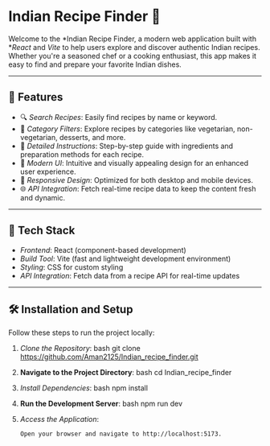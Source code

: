 # Indian Recipe Finder 🍛

Welcome to the *Indian Recipe Finder, a modern web application built with **React* and *Vite* to help users explore and discover authentic Indian recipes. Whether you're a seasoned chef or a cooking enthusiast, this app makes it easy to find and prepare your favorite Indian dishes.

---

## 🌟 Features

- 🔍 *Search Recipes*: Easily find recipes by name or keyword.
- 🥘 *Category Filters*: Explore recipes by categories like vegetarian, non-vegetarian, desserts, and more.
- 📜 *Detailed Instructions*: Step-by-step guide with ingredients and preparation methods for each recipe.
- 🎨 *Modern UI*: Intuitive and visually appealing design for an enhanced user experience.
- 📱 *Responsive Design*: Optimized for both desktop and mobile devices.
- 🌐 *API Integration*: Fetch real-time recipe data to keep the content fresh and dynamic.

---

## 🚀 Tech Stack

- *Frontend*: React (component-based development)
- *Build Tool*: Vite (fast and lightweight development environment)
- *Styling*: CSS for custom styling
- *API Integration*: Fetch data from a recipe API for real-time updates

---

## 🛠 Installation and Setup

Follow these steps to run the project locally:

1. *Clone the Repository*:
   bash
   git clone https://github.com/Aman2125/Indian_recipe_finder.git

2. **Navigate to the Project Directory**:
   bash
   cd Indian_recipe_finder


3. *Install Dependencies*:
   bash
   npm install



4. **Run the Development Server**:
   bash
   npm run dev


5. *Access the Application*:
   ```bash
   Open your browser and navigate to http://localhost:5173.